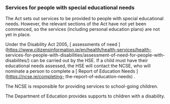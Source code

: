 ###  **Services for people with special educational needs**

The Act sets out services to be provided to people with special educational
needs. However, the relevant sections of the Act have not yet been commenced,
so the services (including personal education plans) are not yet in place.

Under the Disability Act 2005, [ assessments of need
](https://www.citizensinformation.ie/en/health/health-services/health-
services-for-people-with-disabilities/assessment-of-need-for-people-with-
disabilites/) can be carried out by the HSE. If a child must have their
educational needs assessed, the HSE will contact the NCSE, who will nominate a
person to complete a [ Report of Education Needs ](https://ncse.ie/completing-
the-report-of-education-needs) .

The NCSE is responsible for providing services to school-going children.

The Department of Education provides supports to children with a disability.

